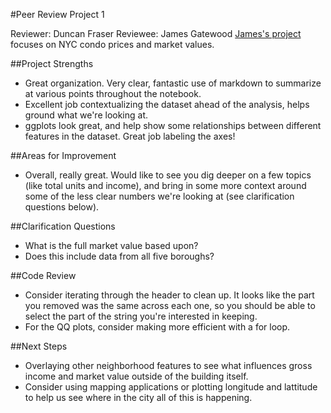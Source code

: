 #Peer Review Project 1

Reviewer: Duncan Fraser 
Reviewee: James Gatewood
[James's project](http://nbviewer.ipython.org/github/gatewj/GADataScience/blob/master/CondominiumAnalysis.ipynb) focuses on NYC condo prices and market values.  

##Project Strengths

* Great organization.  Very clear, fantastic use of markdown to summarize at various points throughout the notebook.
* Excellent job contextualizing the dataset ahead of the analysis, helps ground what we're looking at.
* ggplots look great, and help show some relationships between different features in the dataset. Great job labeling the axes!

##Areas for Improvement 

* Overall, really great.  Would like to see you dig deeper on a few topics (like total units and income), and bring in some more context around some of the less clear numbers we're looking at (see clarification questions below).

##Clarification Questions

* What is the full market value based upon? 
* Does this include data from all five boroughs?

##Code Review

* Consider iterating through the header to clean up.  It looks like the part you removed was the same across each one, so you should be able to select the part of the string you're interested in keeping.
* For the QQ plots, consider making more efficient with a for loop.

##Next Steps

* Overlaying other neighborhood features to see what influences gross income and market value outside of the building itself.
* Consider using mapping applications or plotting longitude and lattitude to help us see where in the city all of this is happening.
